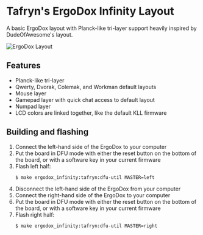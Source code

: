 # Tafryn's ErgoDox Infinity Layout

A basic ErgoDox layout with Planck-like tri-layer support heavily inspired by DudeOfAwesome's layout.

![ErgoDox Layout](https://i.imgur.com/6GPqfx9.jpg)

## Features

- Planck-like tri-layer
- Qwerty, Dvorak, Colemak, and Workman default layouts
- Mouse layer
- Gamepad layer with quick chat access to default layout
- Numpad layer
- LCD colors are linked together, like the default KLL firmware

## Building and flashing

1. Connect the left-hand side of the ErgoDox to your computer
2. Put the board in DFU mode with either the reset button on the bottom of the board, or with a software key in your current firmware
3. Flash left half:
    ```bash
    $ make ergodox_infinity:tafryn:dfu-util MASTER=left
    ```
4. Disconnect the left-hand side of the ErgoDox from your computer
5. Connect the right-hand side of the ErgoDox to your computer
6. Put the board in DFU mode with either the reset button on the bottom of the board, or with a software key in your current firmware
7. Flash right half:
    ```bash
    $ make ergodox_infinity:tafryn:dfu-util MASTER=right
    ```
